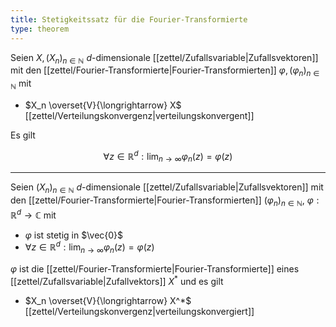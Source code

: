 ```yaml
---
title: Stetigkeitssatz für die Fourier-Transformierte
type: theorem
---
```


Seien $X, (X_n)_{n \in \mathbb{N}}$ $d$-dimensionale [[zettel/Zufallsvariable|Zufallsvektoren]] mit den [[zettel/Fourier-Transformierte|Fourier-Transformierten]] $\varphi, (\varphi_n)_{n \in \mathbb{N}}$ mit
- $X_n \overset{V}{\longrightarrow} X$ [[zettel/Verteilungskonvergenz|verteilungskonvergent]]

Es gilt

$$
	\forall z \in \mathbb{R}^d : \lim_{n \to \infty} \varphi_n(z) = \varphi(z)
$$

---

Seien $(X_n)_{n \in \mathbb{N}}$ $d$-dimensionale [[zettel/Zufallsvariable|Zufallsvektoren]] mit den [[zettel/Fourier-Transformierte|Fourier-Transformierten]] $(\varphi_n)_{n \in \mathbb{N}}$, $\varphi : \mathbb{R}^d \to \mathbb{C}$ mit
- $\varphi$ ist stetig in $\vec{0}$
- $\forall z \in \mathbb{R}^d : \lim_{n \to \infty} \varphi_n(z) = \varphi(z)$

$\varphi$ ist die [[zettel/Fourier-Transformierte|Fourier-Transformierte]] eines [[zettel/Zufallsvariable|Zufallvektors]] $X^*$ und es gilt
- $X_n \overset{V}{\longrightarrow} X^*$ [[zettel/Verteilungskonvergenz|verteilungskonvergiert]]